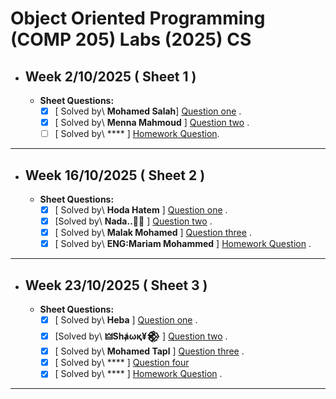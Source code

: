 # Object Oriented Programming (COMP 205) Labs (2025) CS
- ## Week 2/10/2025 ( Sheet 1 ) 
   
  - **Sheet Questions:**
	   - [x] [ Solved by\ **Mohamed Salah**] [Question one](https://github.com/Nesreen-ahmed/ASU_SCI_COMP205_CS_2025/blob/d6a95770db80c42e30055dd8b770215fcb3b5e99/Sheet%201/Question%201) .
	   - [x] [ Solved by\ **Menna Mahmoud** ] [Question two](https://github.com/Nesreen-ahmed/ASU_SCI_COMP205_CS_2025/blob/eedc80413863c9463bda42f5f54f126865b12eaf/Sheet%201/Question%202) .
	   - [ ] [ Solved by\ **** ] [Homework Question]().

---


- ## Week 16/10/2025 ( Sheet 2 ) 
   
  - **Sheet Questions:**
	   - [x] [ Solved by\ **Hoda Hatem** ] [Question one](https://github.com/Nesreen-ahmed/ASU_SCI_COMP205_CS_2025/blob/229ea25189b423d06db5dbd777fe1bb1dff3176d/Sheet%202/Question%201) .
	   - [x] [Solved by\ **Nada..🤍💫** ] [Question two](https://github.com/Nesreen-ahmed/ASU_SCI_COMP205_CS_2025/blob/b1b496c9d32822593200cc35a4f77131868eef5d/Sheet%202/Question%202.md) .
	   - [x] [ Solved by\ **Malak Mohamed** ] [Question three](https://github.com/Nesreen-ahmed/ASU_SCI_COMP205_CS_2025/blob/f9601707ae169313c671b255eaae2c4671c82db2/Sheet%202/Question%203) .
	   - [x] [ Solved by\ **ENG:Mariam Mohammed** ] [Homework Question](https://github.com/Nesreen-ahmed/ASU_SCI_COMP205_CS_2025/blob/b943c73d2b2d7bc71bd1eaa10fe1a33ec7243bd5/Sheet%202/HomeWork.md) .

---

- ## Week 23/10/2025 ( Sheet 3 ) 
   
  - **Sheet Questions:**
	   - [x] [ Solved by\ **Heba** ] [Question one](https://github.com/Nesreen-ahmed/ASU_SCI_COMP205_CS_2025/blob/27e572e551b15346eee554b4f3fe4878ebd39d47/Sheet%203/Question%201) .
	   - [x] [Solved by\ **🜲Shⱥωқ¥𒆙** ] [Question two](https://github.com/Nesreen-ahmed/ASU_SCI_COMP205_CS_2025/blob/9d3545f7a190db5360c19ed8652ec3f57f393815/Sheet%203/Question%202) .
	   - [x] [ Solved by\ **Mohamed Tapl** ] [Question three](https://github.com/Nesreen-ahmed/ASU_SCI_COMP205_CS_2025/blob/93bc4afd2080ca6ad5af6a8edf046df79a9696a5/Sheet%203/Question%203) .
       - [x] [ Solved by\ **** ] [Question four]()
	   - [x] [ Solved by\ **** ] [Homework Question]() .

---
